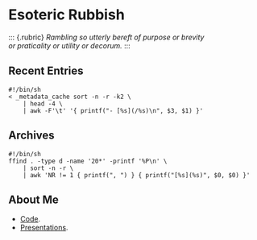 # Esoteric Rubbish

::: {.rubric}
_Rambling so utterly bereft of purpose or brevity_  
_or praticality or utility or decorum._
:::

## Recent Entries

``` {.run}
#!/bin/sh
< _metadata_cache sort -n -r -k2 \
    | head -4 \
    | awk -F'\t' '{ printf("- [%s](/%s)\n", $3, $1) }'
```

## Archives

``` {.run}
#!/bin/sh
ffind . -type d -name '20*' -printf '%P\n' \
    | sort -n -r \
    | awk 'NR != 1 { printf(", ") } { printf("[%s](%s)", $0, $0) }'
```

## About Me

* [Code](https://github.com/whiteinge/).
* [Presentations](https://github.com/whiteinge/presentations/#readme).
